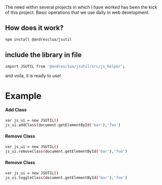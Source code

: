 The need within several projects in which I have worked has been the kick of this project.
Basic operations that we use daily in web development.

## How does it work?
```sh
npm install @andresclua/jsutil
```

## include the library in file
```sh
import JSUTIL from '@andresclua/jsutil/src/js_helper';
```
and voila, it is ready to use!
# Example

#### Add Class
```sh
var js_ui = new JSUTIL()
js_ui.addClass(document.getElementById('bar'),'foo')
```

#### Remove Class
```sh
var js_ui = new JSUTIL()
js_ui.removeClass(document.getElementById('bar'),'foo')
```

#### Remove Class
```sh
var js_ui = new JSUTIL()
js_ui.toggleClass(document.getElementById('bar'),'foo')
```
